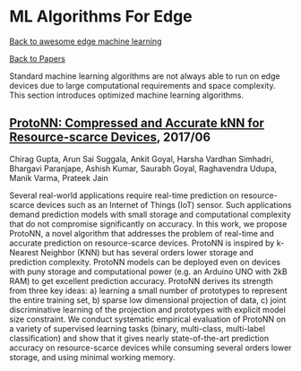 # ML Algorithms For Edge
[Back to awesome edge machine learning](https://github.com/bisonai/awesome-edge-machine-learning)

[Back to Papers](https://github.com/bisonai/awesome-edge-machine-learning/tree/master/Papers)

Standard machine learning algorithms are not always able to run on edge devices due to large computational requirements and space complexity. This section introduces optimized machine learning algorithms.


## [ProtoNN: Compressed and Accurate kNN for Resource-scarce Devices](http://proceedings.mlr.press/v70/gupta17a.html), 2017/06
Chirag Gupta, Arun Sai Suggala, Ankit Goyal, Harsha Vardhan Simhadri, Bhargavi Paranjape, Ashish Kumar, Saurabh Goyal, Raghavendra Udupa, Manik Varma, Prateek Jain

Several real-world applications require real-time prediction on resource-scarce devices such as an Internet of Things (IoT) sensor. Such applications demand prediction models with small storage and computational complexity that do not compromise significantly on accuracy. In this work, we propose ProtoNN, a novel algorithm that addresses the problem of real-time and accurate prediction on resource-scarce devices. ProtoNN is inspired by k-Nearest Neighbor (KNN) but has several orders lower storage and prediction complexity. ProtoNN models can be deployed even on devices with puny storage and computational power (e.g. an Arduino UNO with 2kB RAM) to get excellent prediction accuracy. ProtoNN derives its strength from three key ideas: a) learning a small number of prototypes to represent the entire training set, b) sparse low dimensional projection of data, c) joint discriminative learning of the projection and prototypes with explicit model size constraint. We conduct systematic empirical evaluation of ProtoNN on a variety of supervised learning tasks (binary, multi-class, multi-label classification) and show that it gives nearly state-of-the-art prediction accuracy on resource-scarce devices while consuming several orders lower storage, and using minimal working memory.


